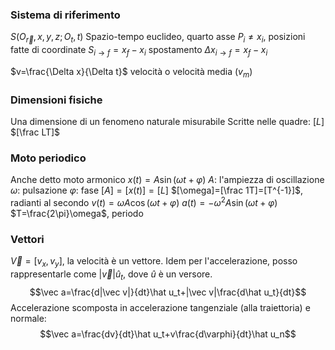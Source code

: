 ### Sistema di riferimento
$S(O_{\vec r},x,y,z;O_t, t)$
Spazio-tempo euclideo, quarto asse
$P_i\ne x_i$, posizioni fatte di coordinate
$S_{i\to f}=x_f-x_i$ spostamento
$\Delta x_{i\to f}=x_f-x_i$ 

$v=\frac{\Delta x}{\Delta t}$ velocità o velocità media ($v_m$)

### Dimensioni fisiche
Una dimensione di un fenomeno naturale misurabile
Scritte nelle quadre:
$[L]$
$[\frac LT]$

### Moto periodico
Anche detto moto armonico
$x(t)=A\sin(\omega t+\varphi)$
$A$: l'ampiezza di oscillazione
$\omega$: pulsazione
$\varphi$: fase
$[A]=[x(t)]=[L]$
$[\omega]=[\frac 1T]=[T^{-1}]$, radianti al secondo
$v(t)=\omega A\cos(\omega t+\varphi)$
$a(t)=-\omega^2A\sin(\omega t+\varphi)$
$T=\frac{2\pi}\omega$, periodo 
### Vettori
$\vec V=[v_x,v_y]$, la velocità è un vettore.
Idem per l'accelerazione, posso rappresentarle come $|\vec v|\hat u_t$, dove $\hat u$ è un versore.
$$\vec a=\frac{d|\vec v|}{dt}\hat u_t+|\vec v|\frac{d\hat u_t}{dt}$$
Accelerazione scomposta in accelerazione tangenziale (alla traiettoria) e normale:
$$\vec a=\frac{dv}{dt}\hat u_t+v\frac{d\varphi}{dt}\hat u_n$$
